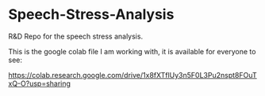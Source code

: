 # Speech-Stress-Analysis
R&amp;D Repo for the speech stress analysis.

This is the google colab file I am working with, it is available for everyone to see:

https://colab.research.google.com/drive/1x8fXTflUy3n5F0L3Pu2nspt8FOuTxQ-O?usp=sharing
